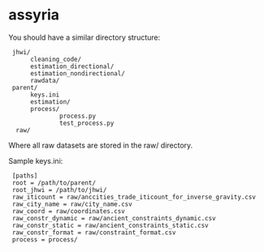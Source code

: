 # assyria

You should have a similar directory structure:

     jhwi/
          cleaning_code/
          estimation_directional/
          estimation_nondirectional/
          rawdata/
     parent/
          keys.ini
          estimation/
          process/
                  process.py
                  test_process.py
	  raw/

Where all raw datasets are stored in the raw/ directory.

Sample keys.ini:

     [paths]
     root = /path/to/parent/
     root_jhwi = /path/to/jhwi/
     raw_iticount = raw/anccities_trade_iticount_for_inverse_gravity.csv
     raw_city_name = raw/city_name.csv
     raw_coord = raw/coordinates.csv
     raw_constr_dynamic = raw/ancient_constraints_dynamic.csv
     raw_constr_static = raw/ancient_constraints_static.csv
     raw_constr_format = raw/constraint_format.csv
     process = process/
